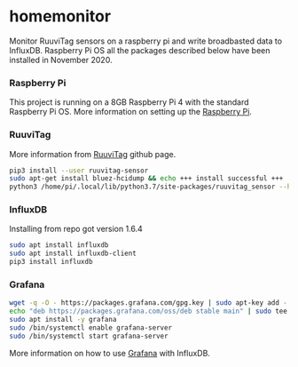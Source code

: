 # homemonitor
Monitor RuuviTag sensors on a raspberry pi and write broadbasted data to InfluxDB. Raspberry Pi OS all the packages described below have been installed in November 2020.

### Raspberry Pi
This project is running on a 8GB Raspberry Pi 4 with the standard Raspberry Pi OS. More information on setting up the [Raspberry Pi](https://projects.raspberrypi.org/en/projects/raspberry-pi-setting-up).

### RuuviTag
More information from [RuuviTag](https://github.com/ttu/ruuvitag-sensor) github page.
```sh
pip3 install --user ruuvitag-sensor
sudo apt-get install bluez-hcidump && echo +++ install successful +++
python3 /home/pi/.local/lib/python3.7/site-packages/ruuvitag_sensor --help
```
### InfluxDB
Installing from repo got version 1.6.4
```sh
sudo apt install influxdb
sudo apt install influxdb-client
pip3 install influxdb
```

### Grafana
```sh
wget -q -O - https://packages.grafana.com/gpg.key | sudo apt-key add -
echo "deb https://packages.grafana.com/oss/deb stable main" | sudo tee -a /etc/apt/sources.list.d/grafana.list
sudo apt install -y grafana
sudo /bin/systemctl enable grafana-server
sudo /bin/systemctl start grafana-server
```
More information on how to use [Grafana](https://grafana.com/docs/grafana/latest/datasources/influxdb/) with InfluxDB.
